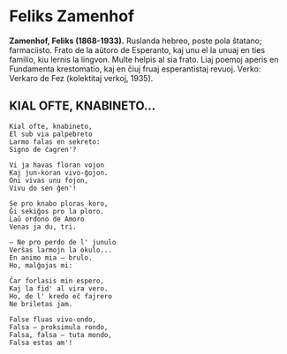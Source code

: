 # Feliks Zamenhof
**Zamenhof, Feliks (1868-1933).** Ruslanda hebreo, poste pola ŝtatano; farmaciisto. Frato de la aŭtoro de Esperanto, kaj unu el la unuaj en ties familio, kiu lernis la lingvon. Multe helpis al sia frato. Liaj poemoj aperis en Fundamenta krestomatio, kaj en ĉiuj fruaj esperantistaj revuoj. Verko: Verkaro de Fez (kolektitaj verkoj, 1935).

## KIAL OFTE, KNABINETO...

    Kial ofte, knabineto,
    El sub via palpebreto
    Larmo falas en sekreto:
    Signo de ĉagren'?

    Vi ja havas floran vojon
    Kaj jun-koran vivo-ĝojon.
    Oni vivas unu fojon,
    Vivu do sen ĝen'!

    Se pro knabo ploras koro,
    Ĝi sekiĝos pro la ploro.
    Laŭ ordono de Amoro
    Venas ja du, tri.

    — Ne pro perdo de l' junulo
    Verŝas larmojn la okulo...
    En animo mia — brulo.
    Ho, malĝojas mi:

    Ĉar forlasis min espero,
    Kaj la fid' al vira vero.
    Ho, de l' kredo eĉ fajrero
    Ne briletas jam.

    False fluas vivo-ondo,
    Falsa — proksimula rondo,
    Falsa, falsa — tuta mondo,
    Falsa estas am'!
